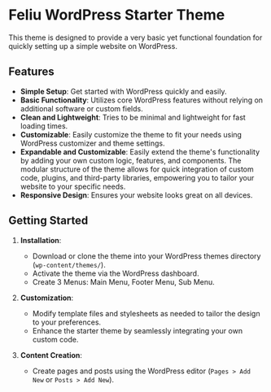 # Feliu WordPress Starter Theme

This theme is designed to provide a very basic yet functional foundation for quickly setting up a simple website on WordPress.

## Features

- **Simple Setup**: Get started with WordPress quickly and easily.
- **Basic Functionality**: Utilizes core WordPress features without relying on additional software or custom fields.
- **Clean and Lightweight**: Tries to be minimal and lightweight for fast loading times.
- **Customizable**: Easily customize the theme to fit your needs using WordPress customizer and theme settings.
- **Expandable and Customizable**: Easily extend the theme's functionality by adding your own custom logic, features, and components. The modular structure of the theme allows for quick integration of custom code, plugins, and third-party libraries, empowering you to tailor your website to your specific needs.
- **Responsive Design**: Ensures your website looks great on all devices.

## Getting Started

1. **Installation**:
    - Download or clone the theme into your WordPress themes directory (`wp-content/themes/`).
    - Activate the theme via the WordPress dashboard.
    - Create 3 Menus: Main Menu, Footer Menu, Sub Menu.

2. **Customization**:
    - Modify template files and stylesheets as needed to tailor the design to your preferences.
    - Enhance the starter theme by seamlessly integrating your own custom code.

3. **Content Creation**:
    - Create pages and posts using the WordPress editor (`Pages > Add New` or `Posts > Add New`).
